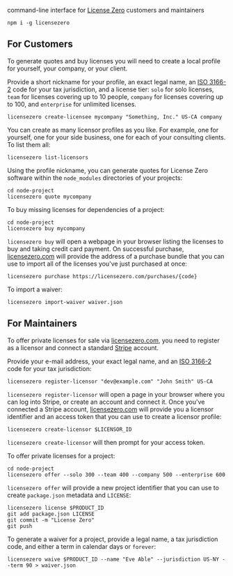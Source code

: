 command-line interface for [License Zero](https://licensezero.com) customers and maintainers

```shell
npm i -g licensezero
```

## For Customers

To generate quotes and buy licenses you will need to create a local profile for yourself, your company, or your client.

Provide a short nickname for your profile, an exact legal name, an [ISO 3166-2](https://en.wikipedia.org/wiki/ISO_3166-2) code for your tax jurisdiction, and a license tier: `solo` for solo licenses, `team` for licenses covering up to 10 people, `company` for licenses covering up to 100, and `enterprise` for unlimited licenses.

```shell
licensezero create-licensee mycompany "Something, Inc." US-CA company
```

You can create as many licensor profiles as you like.  For example, one for yourself, one for your side business, one for each of your consulting clients.  To list them all:

```shell
licensezero list-licensors
```

Using the profile nickname, you can generate quotes for License Zero software within the `node_modules` directories of your projects:

```shell
cd node-project
licensezero quote mycompany
```

To buy missing licenses for dependencies of a project:

```shell
cd node-project
licensezero buy mycompany
```

`licensezero buy` will open a webpage in your browser listing the licenses to buy and taking credit card payment.  On successful purchase, [licensezero.com](https://licensezero.com) will provide the address of a purchase bundle that you can use to import all of the licenses you've just purchased at once:

```shell
licensezero purchase https://licensezero.com/purchases/{code}
```

To import a waiver:

```shell
licensezero import-waiver waiver.json
```

## For Maintainers

To offer private licenses for sale via [licensezero.com](https://licensezero.com), you need to register as a licensor and connect a standard [Stripe](https://stripe.com) account.

Provide your e-mail address, your exact legal name, and an [ISO 3166-2](https://en.wikipedia.org/wiki/ISO_3166-2) code for your tax jurisdiction:

```shell
licensezero register-licensor "dev@example.com" "John Smith" US-CA
```

`licensezero register-licensor` will open a page in your browser where you can log into Stripe, or create an account and connect it.  Once you've connected a Stripe account, [licensezero.com](https://licensezero.com) will provide you a licensor identifier and an access token that you can use to create a licensor profile:

```shell
licensezero create-licensor $LICENSOR_ID
```

`licensezero create-licensor` will then prompt for your access token.

To offer private licenses for a project:

```shell
cd node-project
licensezero offer --solo 300 --team 400 --company 500 --enterprise 600
```

`licensezero offer` will provide a new project identifier that you can use to create `package.json` metadata and `LICENSE`:

```shell
licensezero license $PRODUCT_ID
git add package.json LICENSE
git commit -m "License Zero"
git push
```

To generate a waiver for a project, provide a legal name, a tax jurisdiction code, and either a term in calendar days or `forever`:

```shell
licensezero waive $PRODUCT_ID --name "Eve Able" --jurisdiction US-NY --term 90 > waiver.json
```
